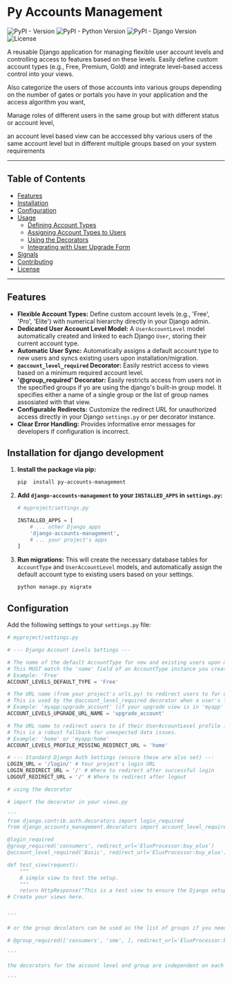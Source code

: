 # Py Accounts Management

![PyPI - Version](https://img.shields.io/pypi/v/django-account-levels.svg)
![PyPI - Python Version](https://img.shields.io/pypi/pyversions/py-accounts-management.svg)
![PyPI - Django Version](https://img.shields.io/pypi/djversions/django-account-levels.svg)
![License](https://img.shields.io/badge/license-MIT-blue.svg)

A reusable Django application for managing flexible user account levels and controlling access to features based on these levels. Easily define custom account types (e.g., Free, Premium, Gold) and integrate level-based access control into your views.

Also categorize the users of those accounts into various groups depending on the number of gates or portals you have in your application and the access algorithm you want,

Manage roles of different users in the same group but with different status or account level,

an account level based view can be acccessed bhy various users of the same account level but in different multiple groups based on your system requirements

---

## Table of Contents

* [Features](#features)
* [Installation](#installation)
* [Configuration](#configuration)
* [Usage](#usage)
    * [Defining Account Types](#defining-account-types)
    * [Assigning Account Types to Users](#assigning-account-types-to-users)
    * [Using the Decorators](#using-the-decorator)
    * [Integrating with User Upgrade Form](#integrating-with-user-upgrade-form)
* [Signals](#signals)
* [Contributing](#contributing)
* [License](#license)

---

## Features

* **Flexible Account Types:** Define custom account levels (e.g., 'Free', 'Pro', 'Elite') with numerical hierarchy directly in your Django admin.
* **Dedicated User Account Level Model:** A `UserAccountLevel` model automatically created and linked to each Django `User`, storing their current account type.
* **Automatic User Sync:** Automatically assigns a default account type to new users and syncs existing users upon installation/migration.
* **`@account_level_required` Decorator:** Easily restrict access to views based on a minimum required account level.
* **'@group_required' Decorator:** Easily restricts access from users not in the specified groups if yo are using the django's built-in  group model. It specifies either a name of a single group or the list of group names assosiated with that view.
* **Configurable Redirects:** Customize the redirect URL for unauthorized access directly in your Django `settings.py` or per decorator instance.
* **Clear Error Handling:** Provides informative error messages for developers if configuration is incorrect.

## Installation for django development

1.  **Install the package via pip:**
    ```bash
    pip  install py-accounts-management
    ```

2.  **Add `django-accounts-management` to your `INSTALLED_APPS` in `settings.py`:**
    ```python
    # myproject/settings.py

    INSTALLED_APPS = [
        # ... other Django apps
        'django-accounts-management',
        # ... your project's apps
    ]
    ```

3.  **Run migrations:**
    This will create the necessary database tables for `AccountType` and `UserAccountLevel` models, and automatically assign the default account type to existing users based on your settings.
    ```bash
    python manage.py migrate
    ```

## Configuration

Add the following settings to your `settings.py` file:

```python
# myproject/settings.py

# --- Django Account Levels Settings ---

# The name of the default AccountType for new and existing users upon migration.
# This MUST match the 'name' field of an AccountType instance you create in the admin.
# Example: 'Free'
ACCOUNT_LEVELS_DEFAULT_TYPE = 'Free' 

# The URL name (from your project's urls.py) to redirect users to for upgrading their account.
# This is used by the @account_level_required decorator when a user's level is insufficient.
# Example: 'myapp:upgrade_account' (if your upgrade view is in 'myapp' app with namespace)
ACCOUNT_LEVELS_UPGRADE_URL_NAME = 'upgrade_account' 

# The URL name to redirect users to if their UserAccountLevel profile is missing.
# This is a robust fallback for unexpected data issues.
# Example: 'home' or 'myapp:home'
ACCOUNT_LEVELS_PROFILE_MISSING_REDIRECT_URL = 'home' 

# --- Standard Django Auth Settings (ensure these are also set) ---
LOGIN_URL = '/login/' # Your project's login URL
LOGIN_REDIRECT_URL = '/' # Where to redirect after successful login
LOGOUT_REDIRECT_URL = '/' # Where to redirect after logout

# using the decorator

# import the decorator in your views.py

'''
from django.contrib.auth.decorators import login_required
from django_accounts_management.decorators import account_level_required, group_required

@login_required
@group_required('consumers', redirect_url='EluxProcessor:buy_elux')
@account_level_required('Basic', redirect_url='EluxProcessor:buy_elux')

def test_view(request):
    """
    A simple view to test the setup.
    """
    return HttpResponse("This is a test view to ensure the Django setup is working correctly.")
# Create your views here.


'''

# or the group decolators can be used as the list of groups if you need to set the view appropriate to more than one view

# @group_required(['consumers', 'sme', ], redirect_url='EluxProcessor:buy_elux')

'''

the decorators for the account level and group are independent on each other, can be used separately to match the context of yor demand

'''